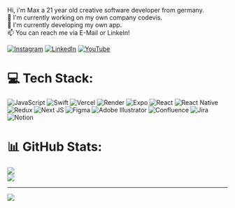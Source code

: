 Hi, i'm Max a 21 year old creative software developer from germany.
<br>🔭 I'm currently working on my own company codevis.<br>🌱 I'm currently developing my own app.<br>📫 You can reach me via E-Mail or LinkeIn!

[![Instagram](https://img.shields.io/badge/Instagram-%23E4405F.svg?logo=Instagram&logoColor=white)](https://instagram.com/max.bj) [![LinkedIn](https://img.shields.io/badge/LinkedIn-%230077B5.svg?logo=linkedin&logoColor=white)](https://linkedin.com/in/maxbreuning) [![YouTube](https://img.shields.io/badge/YouTube-%23FF0000.svg?logo=YouTube&logoColor=white)](https://youtube.com/@maxbrng) 

# 💻 Tech Stack:
![JavaScript](https://img.shields.io/badge/javascript-%23323330.svg?style=flat&logo=javascript&logoColor=%23F7DF1E) ![Swift](https://img.shields.io/badge/swift-F54A2A?style=flat&logo=swift&logoColor=white) ![Vercel](https://img.shields.io/badge/vercel-%23000000.svg?style=flat&logo=vercel&logoColor=white) ![Render](https://img.shields.io/badge/Render-%46E3B7.svg?style=flat&logo=render&logoColor=white) ![Expo](https://img.shields.io/badge/expo-1C1E24?style=flat&logo=expo&logoColor=#D04A37) ![React](https://img.shields.io/badge/react-%2320232a.svg?style=flat&logo=react&logoColor=%2361DAFB) ![React Native](https://img.shields.io/badge/react_native-%2320232a.svg?style=flat&logo=react&logoColor=%2361DAFB) ![Redux](https://img.shields.io/badge/redux-%23593d88.svg?style=flat&logo=redux&logoColor=white) ![Next JS](https://img.shields.io/badge/Next-black?style=flat&logo=next.js&logoColor=white) ![Figma](https://img.shields.io/badge/figma-%23F24E1E.svg?style=flat&logo=figma&logoColor=white) ![Adobe Illustrator](https://img.shields.io/badge/adobe%20illustrator-%23FF9A00.svg?style=flat&logo=adobe%20illustrator&logoColor=white) ![Confluence](https://img.shields.io/badge/confluence-%23172BF4.svg?style=flat&logo=confluence&logoColor=white) ![Jira](https://img.shields.io/badge/jira-%230A0FFF.svg?style=flat&logo=jira&logoColor=white) ![Notion](https://img.shields.io/badge/Notion-%23000000.svg?style=flat&logo=notion&logoColor=white)
# 📊 GitHub Stats:
![](https://github-readme-streak-stats.herokuapp.com/?user=maxbrng&theme=dark&hide_border=false)<br/>
![](https://github-readme-stats.vercel.app/api/top-langs/?username=maxbrng&theme=dark&hide_border=false&include_all_commits=true&count_private=true&layout=compact)

---
[![](https://visitcount.itsvg.in/api?id=maxbrng&icon=0&color=12)](https://visitcount.itsvg.in)

<!-- Proudly created with GPRM ( https://gprm.itsvg.in ) -->
